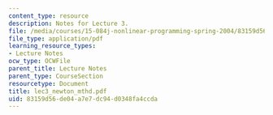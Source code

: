 ```yaml
---
content_type: resource
description: Notes for Lecture 3.
file: /media/courses/15-084j-nonlinear-programming-spring-2004/83159d56de04a7e7dc94d0348fa4ccda_lec3_newton_mthd.pdf
file_type: application/pdf
learning_resource_types:
- Lecture Notes
ocw_type: OCWFile
parent_title: Lecture Notes
parent_type: CourseSection
resourcetype: Document
title: lec3_newton_mthd.pdf
uid: 83159d56-de04-a7e7-dc94-d0348fa4ccda
---
```

